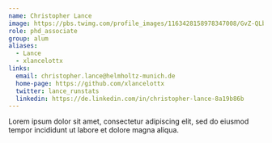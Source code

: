 ```yaml
---
name: Christopher Lance
image: https://pbs.twimg.com/profile_images/1163428158978347008/GvZ-QLbm_400x400.jpg
role: phd_associate
group: alum
aliases:
  - Lance
  - xlancelottx
links:
  email: christopher.lance@helmholtz-munich.de
  home-page: https://github.com/xlancelottx
  twitter: lance_runstats
  linkedin: https://de.linkedin.com/in/christopher-lance-8a19b86b
---
```


Lorem ipsum dolor sit amet, consectetur adipiscing elit, sed do eiusmod tempor incididunt ut labore et dolore magna aliqua.
